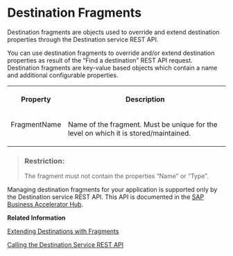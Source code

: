 <!-- loiob08590694eac43a7ad21e33b391f13cf -->

# Destination Fragments

Destination fragments are objects used to override and extend destination properties through the Destination service REST API.

You can use destination fragments to override and/or extend destination properties as result of the “Find a destination” REST API request. Destination fragments are key-value based objects which contain a name and additional configurable properties.


<table>
<tr>
<th valign="top">

Property

</th>
<th valign="top">

Description

</th>
</tr>
<tr>
<td valign="top">

FragmentName

</td>
<td valign="top">

Name of the fragment. Must be unique for the level on which it is stored/maintained.

</td>
</tr>
</table>

> ### Restriction:  
> The fragment must not contain the properties “Name” or “Type”.

Managing destination fragments for your application is supported only by the Destination service REST API. This API is documented in the [SAP Business Accelerator Hub](https://api.sap.com/package/scpconnectivity/rest).

**Related Information**  


[Extending Destinations with Fragments](extending-destinations-with-fragments-f56600a.md "Use the “Find Destination” API to extend your destination with a destination fragment.")

[Calling the Destination Service REST API](calling-the-destination-service-rest-api-84c5d38.md "Prerequisites and steps to get access to the Destination service REST API.")

